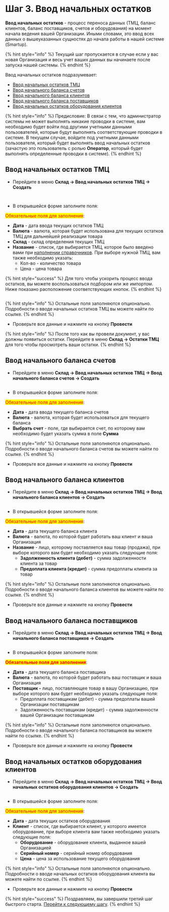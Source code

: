# Шаг 3. Ввод начальных остатков

**Ввод начальных остатков** - процесс переноса данных (ТМЦ, баланс клиентов, баланс поставщиков, счетов и оборудования) на момент начала ведения вашей Организации. Иными словами, это ввод всех данных о вышеуказанных сущностях до начала работы в нашей системе (Smartup).

{% hint style="info" %}
Текущий шаг пропускается в случае если у вас новая Организация и весь учет ваших данных вы начинаете после запуска нашей системы.
{% endhint %}

Ввод начальных остатков подразумевает:

* [Ввод начальных остатков ТМЦ](shag-3.-vvod-nachalnykh-ostatkov.md#vvod-nachalnykh-ostatkov-tmc)
* [Ввод начального баланса счетов](shag-3.-vvod-nachalnykh-ostatkov.md#vvod-nachalnogo-balansa-schetov)
* [Ввод начального баланса клиентов](shag-3.-vvod-nachalnykh-ostatkov.md#vvod-nachalnogo-balansa-klientov)
* [Ввод начального баланса поставщиков](shag-3.-vvod-nachalnykh-ostatkov.md#vvod-nachalnogo-balansa-postavshikov)
* [Ввод начальных остатков оборудования клиентов](shag-3.-vvod-nachalnykh-ostatkov.md#vvod-nachalnykh-ostatkov-oborudovaniya-klientov)

{% hint style="info" %}
Предисловие: В связи с тем, что администратор системы не может выполнять никакие проводки в системе, вам необходимо будет войти под другими учетными данными пользователей, которые будут выполнять соответствующие проводки в системе. В текущем случае, войдите под учетными данными пользователя, который будет выполнять ввод начальных остатков (зачастую это пользователь с ролью **Оператор**, который будет выполнять определенные проводки в системе).
{% endhint %}

## Ввод начальных остатков ТМЦ

* Перейдите в меню **Склад -> Ввод начальных остатков ТМЦ -> Создать**

<figure><img src="../../.gitbook/assets/image (43).png" alt=""><figcaption></figcaption></figure>

<figure><img src="../../.gitbook/assets/image (76).png" alt=""><figcaption></figcaption></figure>

* В открывшейся форме заполните поля:

<mark style="color:red;">Обязательные поля для заполнения</mark>:

* **Дата** - дата ввода текущих остатков ТМЦ
* **Валюта** - валюта, которая будет  использована для текущих остатков ТМЦ для дальнейшей реализации товара
* **Склад** - склад определения текущих ТМЦ
* **Название** - список, где выбирается ТМЦ, которое было введено вами при [наполнении справочников](shag-2.-napolnenie-spravochnikov.md). При выборе нужной ТМЦ, вам также необходимо указать:
  * Кол-во - количество товара
  * Цена - цена товара

{% hint style="success" %}
Для того чтобы ускорить процесс ввода остатков, вы можете воспользоваться подбором или же импортом. Ниже показано расположение соответствующих кнопок.
{% endhint %}

<figure><img src="../../.gitbook/assets/image (48).png" alt=""><figcaption></figcaption></figure>

{% hint style="info" %}
Остальные поля заполняются опционально. Подробности о вводе начальных остатков ТМЦ вы можете найти по ссылке.
{% endhint %}

* Проверьте все данные и нажмите на кнопку **Провести**

{% hint style="info" %}
После того как вы провели документ, у вас должны появиться остатки. Перейдите в меню **Склад -> Остатки ТМЦ** для того чтобы просмотреть ваши остатки.
{% endhint %}

## Ввод начального баланса счетов

* Перейдите в меню **Склад -> Ввод начальных остатков ТМЦ -> Ввод начального баланса счетов -> Создать**

<figure><img src="../../.gitbook/assets/8.gif" alt=""><figcaption></figcaption></figure>

* В открывшейся форме заполните поля:

<mark style="color:red;">Обязательные поля для заполнения</mark>:

* **Дата** - дата ввода текущего баланса счетов
* **Валюта** - валюта, которая будет использоваться для текущего баланса
* **Выбрать счет** - поле, где выбирается счет, по которому вам необходимо будет указать сумма в поле **Сумма**

{% hint style="info" %}
Остальные поля заполняются опционально. Подробности о вводе начального  баланса счетов вы можете найти по ссылке.
{% endhint %}

* Проверьте все данные и нажмите на кнопку **Провести**

## Ввод начального баланса клиентов

* &#x20;Перейдите в меню **Склад -> Ввод начальных остатков ТМЦ -> Ввод начального баланса клиентов -> Создать**

<figure><img src="../../.gitbook/assets/9.gif" alt=""><figcaption></figcaption></figure>

* В открывшейся форме заполните поля:

<mark style="color:red;">Обязательные поля для заполнения</mark>:

* **Дата** - дата текущего баланса клиента
* **Валюта** - валюта, по которой будет работать ваш клиент и ваша Организация
* **Название** - лицо, которому поставляется ваш товар (продажа), при выборе которого вам будет необходимо указать следующие поля:
  * **Задолженность клиента (дебет)** - сумма задолженности клиента за товар
  * **Предоплата клиента (кредит)** - сумма предоплаты клиента за товар

{% hint style="info" %}
Остальные поля заполняются опционально. Подробности о вводе начального  баланса клиентов вы можете найти по ссылке.
{% endhint %}

* Проверьте все данные и нажмите на кнопку **Провести**

## Ввод начального баланса поставщиков

* Перейдите в меню **Склад -> Ввод начальных остатков ТМЦ -> Ввод начального баланса поставщиков -> Создать**

<figure><img src="../../.gitbook/assets/99.gif" alt=""><figcaption></figcaption></figure>

* В открывшейся форме заполните поля:

<mark style="color:red;">**Обязательные поля для заполнения**</mark>:

* **Дата** - дата текущего баланса поставщика
* **Валюта** - валюта, по которой будет работать ваш поставщик и ваша Организация
* **Поставщик -** лицо, поставляющее товар в вашу Организацию, при выборе которого вам будет необходимо указать следующие поля:
  * Предоплата поставщикам (дебет) - сумма предоплаты вашей Организации поставщикам
  * Задолженность поставщикам (кредит) - сумма задолженности вашей Организации поставщикам

{% hint style="info" %}
Остальные поля заполняются опционально. Подробности о вводе начального баланса поставщиков вы можете найти по ссылке.
{% endhint %}

* Проверьте все данные и нажмите на кнопку **Провести**

## Ввод начальных остатков оборудования клиентов

* Перейдите в меню **Склад -> Ввод начальных остатков ТМЦ -> Ввод начальных остатков оборудования клиентов -> Создать**

<figure><img src="../../.gitbook/assets/999.gif" alt=""><figcaption></figcaption></figure>

* В открывшейся форме заполните поля:

<mark style="color:red;">Обязательные поля для заполнения</mark>:

* **Дата** -  дата текущих остатков оборудования&#x20;
* **Клиент** -  список, где выбирается клиент, у которого имеется оборудование, при выборе клиента вам также необходимо указать следующие поля:
  * **Оборудование** - оборудование клиента, выданное вашей Организацией
  * **Серийный номер** -  серийный номер оборудования
  * **Цена** - цена за использование текущего оборудования

{% hint style="info" %}
Остальные поля заполняются опционально. Подробности о вводе начальных остатков оборудования клиента вы можете найти по ссылке.
{% endhint %}

* Проверьте все данные и нажмите на кнопку **Провести**

{% hint style="success" %}
Поздравляем, вы завершили третий шаг быстрого старта. [Перейти к следующему шагу](shag-4.-zakup-i-prodazha-tovara.md).
{% endhint %}
